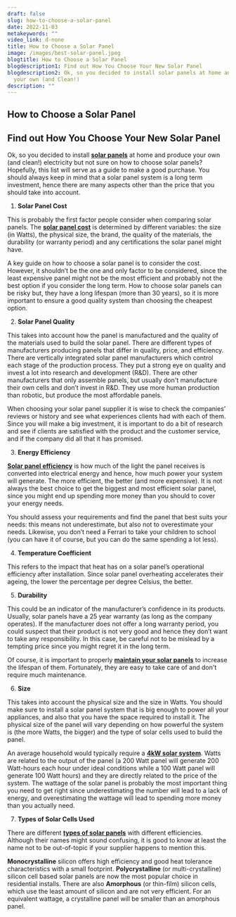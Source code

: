 ```yaml
---
draft: false
slug: how-to-choose-a-solar-panel
date: 2022-11-03
metakeywords: ""
video_link: d-none
title: How to Choose a Solar Panel
image: /images/best-solar-panel.jpeg
blogtitle: How to Choose a Solar Panel
blogdescription1: Find out How You Choose Your New Solar Panel
blogdescription2: Ok, so you decided to install solar panels at home and produce
  your own (and Clean!)
description: ""
---
```


## How to Choose a Solar Panel

## Find out How You Choose Your New Solar Panel

Ok, so you decided to install **[solar panels](https://www.greenmatch.co.uk/solar-energy/solar-panels)** at home and produce your own (and clean!) electricity but not sure on how to choose solar panels? Hopefully, this list will serve as a guide to make a good purchase. You should always keep in mind that a solar panel system is a long term investment, hence there are many aspects other than the price that you should take into account.

1. **Solar Panel Cost**

This is probably the first factor people consider when comparing solar panels. The **[solar panel cost](https://www.greenmatch.co.uk/blog/2014/08/what-is-the-installation-cost-for-solar-panels)** is determined by different variables: the size (in Watts), the physical size, the brand, the quality of the materials, the durability (or warranty period) and any certifications the solar panel might have.

A key guide on how to choose a solar panel is to consider the cost. However, it shouldn’t be the one and only factor to be considered, since the least expensive panel might not be the most efficient and probably not the best option if you consider the long term. How to choose solar panels can be risky but, they have a long lifespan (more than 30 years), so it is more important to ensure a good quality system than choosing the cheapest option.

2. **Solar Panel Quality**

This takes into account how the panel is manufactured and the quality of the materials used to build the solar panel. There are different types of manufacturers producing panels that differ in quality, price, and efficiency. There are vertically integrated solar panel manufacturers which control each stage of the production process. They put a strong eye on quality and invest a lot into research and development (R&D). There are other manufacturers that only assemble panels, but usually don't manufacture their own cells and don’t invest in R&D. They use more human production than robotic, but produce the most affordable panels.

When choosing your solar panel supplier it is wise to check the companies’ reviews or history and see what experiences clients had with each of them. Since you will make a big investment, it is important to do a bit of research and see if clients are satisfied with the product and the customer service, and if the company did all that it has promised.

3. **Energy Efficiency**

**[Solar panel efficiency](https://www.greenmatch.co.uk/blog/2014/11/how-efficient-are-solar-panels)** is how much of the light the panel receives is converted into electrical energy and hence, how much power your system will generate. The more efficient, the better (and more expensive). It is not always the best choice to get the biggest and most efficient solar panel, since you might end up spending more money than you should to cover your energy needs.

You should assess your requirements and find the panel that best suits your needs: this means not underestimate, but also not to overestimate your needs. Likewise, you don’t need a Ferrari to take your children to school (you can have it of course, but you can do the same spending a lot less).

4. **Temperature Coefficient**
   
This refers to the impact that heat has on a solar panel’s operational efficiency after installation. Since solar panel overheating accelerates their ageing, the lower the percentage per degree Celsius, the better.

5. **Durability**
   
This could be an indicator of the manufacturer’s confidence in its products. Usually, solar panels have a 25 year warranty (as long as the company operates). If the manufacturer does not offer a long warranty period, you could suspect that their product is not very good and hence they don’t want to take any responsibility. In this case, be careful not to be mislead by a tempting price since you might regret it in the long term.

Of course, it is important to properly **[maintain your solar panels](https://www.greenmatch.co.uk/blog/2014/09/solar-panel-installation-and-maintenance)** to increase the lifespan of them. Fortunately, they are easy to take care of and don't require much maintenance.

6. **Size**
   
This takes into account the physical size and the size in Watts. You should make sure to install a solar panel system that is big enough to power all your appliances, and also that you have the space required to install it. The physical size of the panel will vary depending on how powerful the system is (the more Watts, the bigger) and the type of solar cells used to build the panel.

An average household would typically require a **[4kW solar system](https://www.greenmatch.co.uk/solar-energy/solar-system/4kw-solar-panel-system)**. Watts are related to the output of the panel (a 200 Watt panel will generate 200 Watt-hours each hour under ideal conditions while a 100 Watt panel will generate 100 Watt hours) and they are directly related to the price of the system.
The wattage of the solar panel is probably the most important thing you need to get right since underestimating the number will lead to a lack of energy, and overestimating the wattage will lead to spending more money than you actually need.

7. **Types of Solar Cells Used**

There are different **[types of solar panels](https://www.greenmatch.co.uk/blog/2015/09/types-of-solar-panels)** with different efficiencies. Although their names might sound confusing, it is good to know at least the name not to be out-of-topic if your supplier happens to mention this.

**Monocrystalline** silicon offers high efficiency and good heat tolerance characteristics with a small footprint. **Polycrystalline** (or multi-crystalline) silicon cell based solar panels are now the most popular choice in residential installs. There are also **Amorphous** (or thin-film) silicon cells, which use the least amount of silicon and are not very efficient. For an equivalent wattage, a crystalline panel will be smaller than an amorphous panel.




